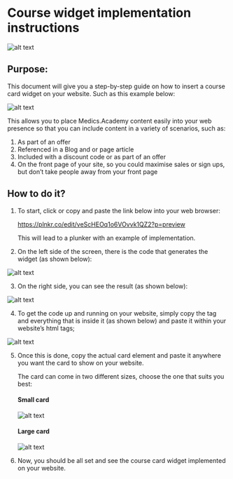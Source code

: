 # Course widget implementation instructions


![alt text](http://i63.tinypic.com/esjh4m.png)

## Purpose:
This document will give you a step-by-step guide on how to insert a course card widget on your website. Such as this example below:


![alt text](http://i64.tinypic.com/fu3o7l.png)


This allows you to place Medics.Academy content easily into your web presence so that you can include content in a variety of scenarios, such as:

   1) As part of an offer
   2) Referenced in a Blog and or page article
   3) Included with a discount code or as part of an offer
   4) On the front page of your site, so you could maximise sales or sign ups, but don’t take people away from your front page


## How to do it?

1) To start, click or copy and paste the link below into your web browser: 

   https://plnkr.co/edit/veScHEOq1o6VOvvk1QZ2?p=preview

   This will lead to a plunker with an example of implementation. 

2) On the left side of the screen, there is the code that generates the widget (as shown below):

![alt text](http://i64.tinypic.com/rlb8zd.png)

3) On the right side, you can see the result (as shown below):

![alt text](http://i67.tinypic.com/2iuswb4.png)

4) To get the code up and running on your website, simply copy the <script></script> tag and everything that is inside it (as shown below) and paste it within your website’s html <head></head> tags;

![alt text](http://i68.tinypic.com/30rry91.png)

5) Once this is done, copy the actual card element and paste it anywhere you want the card to show on your website. 

   The card can come in two different sizes, choose the one that suits you best:
   
   #### Small card
   
   ![alt text](http://i63.tinypic.com/2ah8xft.png)
   
   #### Large card
   
   ![alt text](http://i63.tinypic.com/245wkyt.png)
   
6) Now, you should be all set and see the course card widget implemented on your website.
